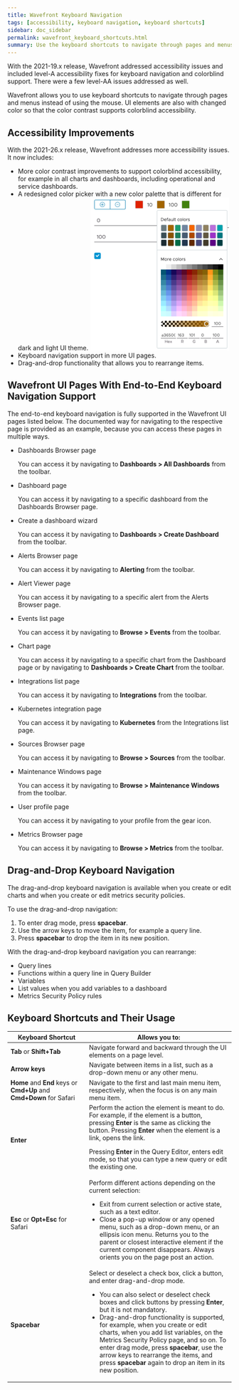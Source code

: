 ```yaml
---
title: Wavefront Keyboard Navigation
tags: [accessibility, keyboard navigation, keyboard shortcuts]
sidebar: doc_sidebar
permalink: wavefront_keyboard_shortcuts.html
summary: Use the keyboard shortcuts to navigate through pages and menus.
---
```


With the 2021-19.x release, Wavefront addressed accessibility issues and included level-A accessibility fixes for keyboard navigation and colorblind support. There were a few level-AA issues addressed as well. 

Wavefront allows you to use keyboard shortcuts to navigate through pages and menus instead of using the mouse. UI elements are also with changed color so that the color contrast supports colorblind accessibility. 


## Accessibility Improvements

With the 2021-26.x release, Wavefront addresses more accessibility issues. It now includes:

* More color contrast improvements to support colorblind accessibility, for example in all charts and dashboards, including operational and service dashboards. 
* A redesigned color picker with a new color palette that is different for dark and light UI theme. 
  ![Color picker for light theme](images/color-picker.png)
* Keyboard navigation support in more UI pages.
* Drag-and-drop functionality that allows you to rearrange items.


## Wavefront UI Pages With End-to-End Keyboard Navigation Support

The end-to-end keyboard navigation is fully supported in the Wavefront UI pages listed below. The documented way for navigating to the respective page is provided as an example, because you can access these pages in multiple ways.

* Dashboards Browser page

  You can access it by navigating to **Dashboards > All Dashboards** from the toolbar.
  
* Dashboard page

  You can access it by navigating to a specific dashboard from the Dashboards Browser page.
  
* Create a dashboard wizard
  
  You can access it by navigating to **Dashboards > Create Dashboard** from the toolbar.
  
* Alerts Browser page
  
  You can access it by navigating to **Alerting** from the toolbar.
  
* Alert Viewer page

  You can access it by navigating to a specific alert from the Alerts Browser page.
  
* Events list page

  You can access it by navigating to **Browse > Events** from the toolbar.
  
* Chart page

  You can access it by navigating to a specific chart from the Dashboard page or by navigating to **Dashboards > Create Chart** from the toolbar.
  
* Integrations list page

  You can access it by navigating to **Integrations** from the toolbar.
  
* Kubernetes integration page

  You can access it by navigating to **Kubernetes** from the Integrations list page.
  
* Sources Browser page

  You can access it by navigating to **Browse > Sources** from the toolbar.
  
* Maintenance Windows page

  You can access it by navigating to **Browse > Maintenance Windows** from the toolbar.
  
* User profile page

  You can access it by navigating to your profile from the gear icon.
  
* Metrics Browser page

  You can access it by navigating to **Browse > Metrics** from the toolbar.

## Drag-and-Drop Keyboard Navigation

The drag-and-drop keyboard navigation is available when you create or edit charts and when you create or edit metrics security policies. 

To use the drag-and-drop navigation:

1. To enter drag mode, press **spacebar**. 
2. Use the arrow keys to move the item, for example a query line. 
3. Press **spacebar** to drop the item in its new position. 

With the drag-and-drop keyboard navigation you can rearrange:

* Query lines
* Functions within a query line in Query Builder 
* Variables
* List values when you add variables to a dashboard
* Metrics Security Policy rules

## Keyboard Shortcuts and Their Usage

<table>
<tbody>
<thead>
<tr><th width="35%">Keyboard Shortcut</th><th width="65%">Allows you to:</th></tr>
</thead>
<tr>
<td><strong>Tab</strong> or <strong>Shift+Tab</strong></td>
<td>Navigate forward and backward through the UI elements on a page level.</td>
</tr>
<tr>
<td><strong>Arrow keys</strong></td>
<td>Navigate between items in a list, such as a drop-down menu or any other menu.</td>
</tr>
<tr>
<td><strong>Home</strong> and <strong>End</strong> keys or <strong>Cmd+Up</strong> and <strong>Cmd+Down</strong> for Safari</td>
<td>Navigate to the first and last main menu item, respectively, when the focus is on any main menu item.</td>
</tr>
<tr>
<td><strong>Enter</strong></td>
<td>Perform the action the element is meant to do. For example, if the element is a button, pressing <strong>Enter</strong> is the same as clicking the button. Pressing <strong>Enter</strong> when the element is a link, opens the link. <p> Pressing <strong>Enter</strong> in the Query Editor, enters edit mode, so that you can type a new query or edit the existing one.</p></td>
</tr>
<tr>
<td><strong>Esc</strong> or <strong>Opt+Esc</strong> for Safari</td>
<td>Perform different actions depending on the current selection:
<ul>
<li>Exit from current selection or active state, such as a text editor. </li>
<li>Close a pop-up window or any opened menu, such as a drop-down menu, or an ellipsis icon menu. Returns you to the parent or closest interactive element if the current component disappears. Always orients you on the page post an action.</li>
</ul></td>
</tr>
<tr>
<td><strong>Spacebar</strong></td>
<td>Select or deselect a check box, click a button, and enter drag-and-drop mode. <ul>
<li>You can also select or deselect check boxes and click buttons by pressing <strong>Enter</strong>, but it is not mandatory.</li>
<li>Drag-and-drop functionality is supported, for example, when you create or edit charts, when you add list variables, on the Metrics Security Policy page, and so on. To enter drag mode, press <strong>spacebar</strong>, use the arrow keys to rearrange the items, and press <strong>spacebar</strong> again to drop an item in its new position.</li></ul></td>
</tr>
</tbody>
</table>
